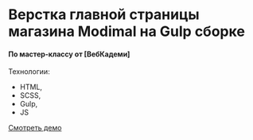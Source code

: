 # Верстка главной страницы магазина Modimal на Gulp сборке
#### По мастер-классу от [ВебКадеми] 


Технологии:

- HTML,
- SCSS,
- Gulp,
- JS


[Смотреть демо](https://RuslanSalyukov007.github.io/modimal/)
